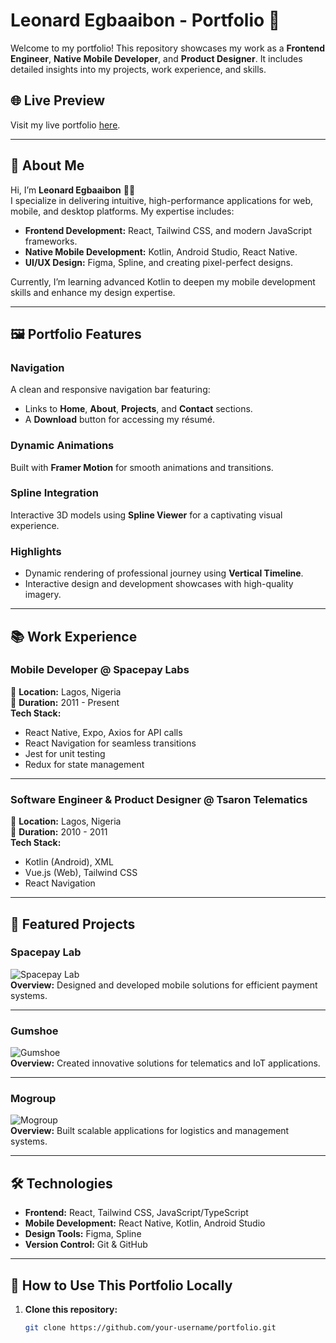 # Leonard Egbaaibon - Portfolio 🚀

Welcome to my portfolio! This repository showcases my work as a **Frontend Engineer**, **Native Mobile Developer**, and **Product Designer**. It includes detailed insights into my projects, work experience, and skills.

## 🌐 Live Preview
Visit my live portfolio [here](#).

---

## 📜 About Me

Hi, I’m **Leonard Egbaaibon** 👨‍💻  
I specialize in delivering intuitive, high-performance applications for web, mobile, and desktop platforms. My expertise includes:  
- **Frontend Development:** React, Tailwind CSS, and modern JavaScript frameworks.  
- **Native Mobile Development:** Kotlin, Android Studio, React Native.  
- **UI/UX Design:** Figma, Spline, and creating pixel-perfect designs.  

Currently, I’m learning advanced Kotlin to deepen my mobile development skills and enhance my design expertise.

---

## 🖼️ Portfolio Features

### Navigation
A clean and responsive navigation bar featuring:  
- Links to **Home**, **About**, **Projects**, and **Contact** sections.  
- A **Download** button for accessing my résumé.  

### Dynamic Animations  
Built with **Framer Motion** for smooth animations and transitions.

### Spline Integration  
Interactive 3D models using **Spline Viewer** for a captivating visual experience.

### Highlights
- Dynamic rendering of professional journey using **Vertical Timeline**.
- Interactive design and development showcases with high-quality imagery.  

---

## 📚 Work Experience

### Mobile Developer @ Spacepay Labs
📍 **Location:** Lagos, Nigeria  
📅 **Duration:** 2011 - Present  
**Tech Stack:**  
- React Native, Expo, Axios for API calls  
- React Navigation for seamless transitions  
- Jest for unit testing  
- Redux for state management  

---

### Software Engineer & Product Designer @ Tsaron Telematics  
📍 **Location:** Lagos, Nigeria  
📅 **Duration:** 2010 - 2011  
**Tech Stack:**  
- Kotlin (Android), XML  
- Vue.js (Web), Tailwind CSS  
- React Navigation  

---

## 📂 Featured Projects

### Spacepay Lab
![Spacepay Lab](./src/assets/Image/spacepaylab.png)  
**Overview:** Designed and developed mobile solutions for efficient payment systems.  

---

### Gumshoe
![Gumshoe](./assets/Image/gumshoe.png)  
**Overview:** Created innovative solutions for telematics and IoT applications.  

---

### Mogroup
![Mogroup](./assets/Image/Mogroup.png)  
**Overview:** Built scalable applications for logistics and management systems.  

---

## 🛠️ Technologies

- **Frontend:** React, Tailwind CSS, JavaScript/TypeScript  
- **Mobile Development:** React Native, Kotlin, Android Studio  
- **Design Tools:** Figma, Spline  
- **Version Control:** Git & GitHub  

---

## 🔗 How to Use This Portfolio Locally

1. **Clone this repository:**  
   ```bash
   git clone https://github.com/your-username/portfolio.git
